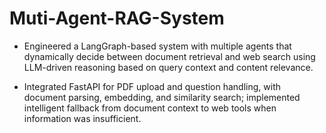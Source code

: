 # Muti-Agent-RAG-System

* Engineered a LangGraph-based system with multiple agents that dynamically decide between document retrieval and web search using LLM-driven reasoning based on query context and content relevance.

* Integrated FastAPI for PDF upload and question handling, with document parsing, embedding, and similarity search; implemented intelligent fallback from document context to web tools when information was insufficient.
